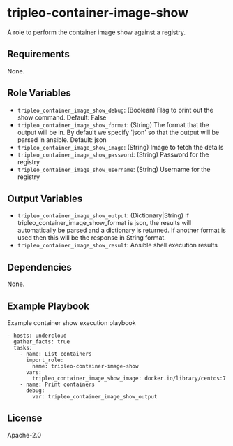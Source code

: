 tripleo-container-image-show
============================

A role to perform the container image show against a registry.

Requirements
------------

None.

Role Variables
--------------

* `tripleo_container_image_show_debug`: (Boolean) Flag to print out the show command. Default: False
* `tripleo_container_image_show_format`: (String) The format that the output will be in. By default we specify 'json' so that the output will be parsed in ansible. Default: json
* `tripleo_container_image_show_image`: (String) Image to fetch the details
* `tripleo_container_image_show_password`: (String) Password for the registry
* `tripleo_container_image_show_username`: (String) Username for the registry

Output Variables
----------------

* `tripleo_container_image_show_output`: (Dictionary|String) If tripleo_container_image_show_format is json, the results will automatically be parsed and a dictionary is returned. If another format is used then this will be the response in String format.
* `tripleo_container_image_show_result`: Ansible shell execution results

Dependencies
------------

None.

Example Playbook
----------------

Example container show execution playbook

    - hosts: undercloud
      gather_facts: true
      tasks:
        - name: List containers
          import_role:
            name: tripleo-container-image-show
          vars:
            tripleo_container_image_show_image: docker.io/library/centos:7
        - name: Print containers
          debug:
            var: tripleo_container_image_show_output

License
-------

Apache-2.0

